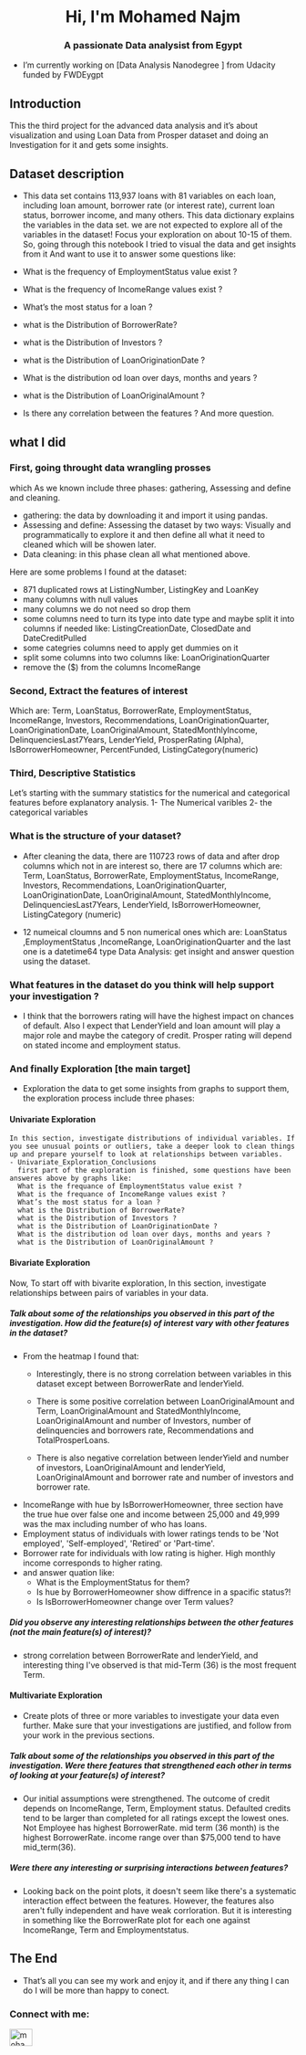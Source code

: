 <h1 align="center">Hi, I'm Mohamed Najm</h1>
<h3 align="center">A passionate Data analysist from Egypt</h3>

- I’m currently working on [Data Analysis Nanodegree ] from Udacity funded by FWDEygpt

## Introduction

This the third project for the advanced data analysis and it’s about visualization and using Loan Data from Prosper dataset and doing an Investigation for it and gets some insights.

## Dataset description

- This data set contains 113,937 loans with 81 variables on each loan, including loan amount, borrower rate (or interest rate), current loan status, borrower income, and many others. This data dictionary explains the variables in the data set. we are not expected to explore all of the variables in the dataset! Focus your exploration on about 10-15 of them.
So, going through this notebook I tried to visual the data and get insights from it And want to use it to answer some questions like:

- What is the frequency of EmploymentStatus value exist ?
- What is the frequency of IncomeRange values exist ?
- What’s the most status for a loan ?
- what is the Distribution of BorrowerRate?
- what is the Distribution of Investors ?
- what is the Distribution of LoanOriginationDate ?
- What is the distribution od loan over days, months and years ?
- what is the Distribution of LoanOriginalAmount ?
- Is there any correlation between the features ?
And more question.

## what I did

### First, going throught data wrangling prosses

which As we known include three phases: gathering, Assessing and define and cleaning.

- gathering: the data by downloading it and import it using pandas.
- Assessing and define: Assessing the dataset by two ways: Visually and programmatically to explore it and then define all what it need to cleaned which will be showen later.
- Data cleaning: in this phase clean all what mentioned above.

Here are some problems I found at the dataset:
- 871 duplicated rows at ListingNumber, ListingKey and LoanKey
- many columns with null values
- many columns we do not need so drop them
- some columns need to turn its type into date type and maybe split it into columns if needed like: ListingCreationDate, ClosedDate and DateCreditPulled
- some categries columns need to apply get dummies on it
- split some columns into two columns like: LoanOriginationQuarter
- remove the ($) from the columns IncomeRange


### Second, Extract the features of interest

Which are: Term, LoanStatus, BorrowerRate, EmploymentStatus, IncomeRange, Investors, Recommendations, LoanOriginationQuarter, LoanOriginationDate, LoanOriginalAmount, StatedMonthlyIncome, DelinquenciesLast7Years, LenderYield, ProsperRating (Alpha), IsBorrowerHomeowner, PercentFunded, ListingCategory(numeric)

### Third, Descriptive Statistics

Let’s starting with the summary statistics for the numerical and categorical features before explanatory analysis.
1- The Numerical varibles
2- the categorical variables

### What is the structure of your dataset?

- After cleaning the data, there are 110723 rows of data and after drop columns which not in are interest so, there are 17 columns which are: Term, LoanStatus, BorrowerRate, EmploymentStatus, IncomeRange, Investors, Recommendations, LoanOriginationQuarter, LoanOriginationDate, LoanOriginalAmount, StatedMonthlyIncome, DelinquenciesLast7Years, LenderYield, IsBorrowerHomeowner, ListingCategory (numeric)

- 12 numeical cloumns and 5 non numerical ones which are: LoanStatus ,EmploymentStatus ,IncomeRange, LoanOriginationQuarter and the last one is a datetime64 type
Data Analysis: get insight and answer question using the dataset.

### What features in the dataset do you think will help support your investigation ?

- I think that the borrowers rating will have the highest impact on chances of default. Also I expect that LenderYield and loan amount will play a major role and maybe the category of credit. Prosper rating will depend on stated income and employment status.

### And finally Exploration [the main target] 

- Exploration the data to get some insights from graphs to support them, the exploration process include three phases:

#### Univariate Exploration
	In this section, investigate distributions of individual variables. If you see unusual points or outliers, take a deeper look to clean things up and prepare yourself to look at relationships between variables.
	- Univariate_Exploration_Conclusions
	  first part of the exploration is finished, some questions have been answeres above by graphs like:
	  What is the frequance of EmploymentStatus value exist ?
	  What is the frequance of IncomeRange values exist ?
	  What’s the most status for a loan ?
	  what is the Distribution of BorrowerRate?
	  what is the Distribution of Investors ?
	  what is the Distribution of LoanOriginationDate ?
	  What is the distribution od loan over days, months and years ?
  	  what is the Distribution of LoanOriginalAmount ? 

#### Bivariate Exploration
Now, To start off with bivarite exploration,
In this section, investigate relationships between pairs of variables in your data.

##### Talk about some of the relationships you observed in this part of the investigation. How did the feature(s) of interest vary with other features in the dataset?

- From the heatmap I found that:
    - Interestingly, there is no strong correlation between variables in this dataset except between BorrowerRate and lenderYield.

    - There is some positive correlation between LoanOriginalAmount and Term, LoanOriginalAmount and StatedMonthlyIncome, LoanOriginalAmount and number of Investors, number of delinquencies and borrowers rate, Recommendations and TotalProsperLoans.

    - There is also negative correlation between lenderYield and number of investors, LoanOriginalAmount and lenderYield, LoanOriginalAmount and borrower rate and number of investors and borrower rate.
- IncomeRange with hue by IsBorrowerHomeowner, three section have the true hue over false one and income between 25,000 and 49,999 was the max including number of who has loans.
- Employment status of individuals with lower ratings tends to be 'Not employed', 'Self-employed', 'Retired' or 'Part-time'.
- Borrower rate for individuals with low rating is higher. High monthly income corresponds to higher rating.
- and answer quation like:
   - What is the EmploymentStatus for them?
   - Is hue by BorrowerHomeowner show diffrence in a spacific status?!
   - Is IsBorrowerHomeowner change over Term values?

##### Did you observe any interesting relationships between the other features (not the main feature(s) of interest)?
- strong correlation between BorrowerRate and lenderYield, and interesting thing I've observed is that mid-Term (36) is the most frequent Term.



#### Multivariate Exploration

- Create plots of three or more variables to investigate your data even further. Make sure that your investigations are justified, and follow from your work in the previous sections.

##### Talk about some of the relationships you observed in this part of the investigation. Were there features that strengthened each other in terms of looking at your feature(s) of interest?
- Our initial assumptions were strengthened. The outcome of credit depends on IncomeRange, Term, Employment status. Defaulted credits tend to be larger than completed for all ratings except the lowest ones. Not Employee has highest BorrowerRate. mid term (36 month) is the highest BorrowerRate. income range over than $75,000 tend to have mid_term(36).

##### Were there any interesting or surprising interactions between features?
- Looking back on the point plots, it doesn't seem like there's a systematic interaction effect between the features. However, the features also aren't fully independent and have weak corrloration. But it is interesting in something like the BorrowerRate plot for each one against IncomeRange, Term and Employmentstatus.



## The End

- That’s all you can see my work and enjoy it, and if there any thing I can do I will be more than happy to conect.
   
<h3 align="left">Connect with me:</h3>
<p align="left">
<a href="https://linkedin.com/in/mohamed najm" target="blank"><img align="center" src="https://raw.githubusercontent.com/rahuldkjain/github-profile-readme-generator/master/src/images/icons/Social/linked-in-alt.svg" alt="mohamed najm" height="30" width="40" /></a>
</p>







